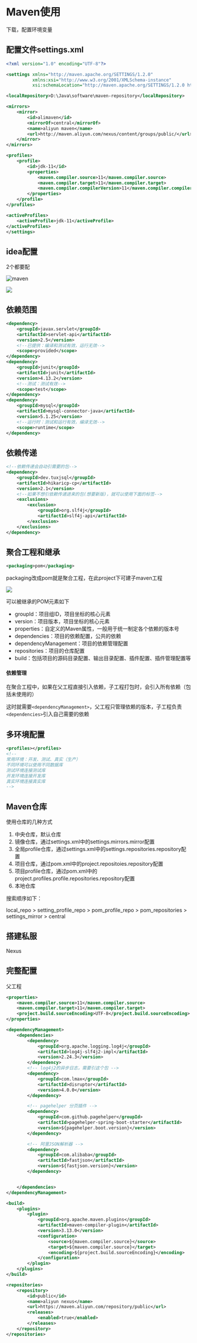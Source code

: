 # Maven使用

下载，配置环境变量

## 配置文件settings.xml

```xml
<?xml version="1.0" encoding="UTF-8"?>

<settings xmlns="http://maven.apache.org/SETTINGS/1.2.0"
          xmlns:xsi="http://www.w3.org/2001/XMLSchema-instance"
          xsi:schemaLocation="http://maven.apache.org/SETTINGS/1.2.0 https://maven.apache.org/xsd/settings-1.2.0.xsd">

<localRepository>D:\Java\software\maven-repository</localRepository>

<mirrors>
    <mirror>
        <id>alimaven</id>
        <mirrorOf>central</mirrorOf>
        <name>aliyun maven</name>
        <url>http://maven.aliyun.com/nexus/content/groups/public/</url>
    </mirror>
</mirrors>

<profiles>
    <profile>
		<id>jdk-11</id>
		<properties>
			<maven.compiler.source>11</maven.compiler.source>
			<maven.compiler.target>11</maven.compiler.target>
			<maven.compiler.compilerVersion>11</maven.compiler.compilerVersion>
		</properties>
	</profile>
</profiles>

<activeProfiles>
    <activeProfile>jdk-11</activeProfile>
</activeProfiles>
</settings>
```

## idea配置

2个都要配

![maven](..\img\maven.png)

![](..\img\mavenConfig.png)

## 依赖范围

```xml
<dependency>
    <groupId>javax.servlet</groupId>
    <artifactId>servlet-api</artifactId>
    <version>2.5</version>
    <!--已提供：编译和测试有效，运行无效-->
    <scope>provided</scope>
</dependency>
<dependency>
    <groupId>junit</groupId>
    <artifactId>junit</artifactId>
    <version>4.13.2</version>
    <!--测试：测试有效-->
    <scope>test</scope>
</dependency>
<dependency>
    <groupId>mysql</groupId>
    <artifactId>mysql-connector-java</artifactId>
    <version>5.1.25</version>
    <!--运行时：测试和运行有效，编译无效-->
    <scope>runtime</scope>
</dependency>
```

## 依赖传递

```xml
<!--依赖传递会自动引需要的包-->
<dependency>
    <groupId>dev.tuxjsql</groupId>
    <artifactId>hikaricp-cp</artifactId>
    <version>2.1</version>
    <!--如果不想引依赖传递进来的包(想要新版)，就可以使用下面的标签-->
    <exclusions>
        <exclusion>
            <groupId>org.slf4j</groupId>
            <artifactId>slf4j-api</artifactId>
        </exclusion>
    </exclusions>
</dependency>
```

## 聚合工程和继承

```xml
<packaging>pom</packaging>
```

packaging改成pom就是聚合工程，在此project下可建子maven工程

![](..\img\maven2.png)

可以被继承的POM元素如下

* groupId：项目组ID，项目坐标的核心元素
* version：项目版本，项目坐标的核心元素
* properties：自定义的Maven属性，一般用于统一制定各个依赖的版本号
* dependencies：项目的依赖配置，公共的依赖
* dependencyManagement：项目的依赖管理配置
* repositories：项目的仓库配置
* build：包括项目的源码目录配置、输出目录配置、插件配置、插件管理配置等

#### 依赖管理

在聚合工程中，如果在父工程直接引入依赖，子工程打包时，会引入所有依赖（包括未使用的）

这时就需要`<dependencyManagement>`，父工程只管理依赖的版本，子工程负责`<dependencies>`引入自己需要的依赖

## 多环境配置

```xml
<profiles></profiles>
<!--
常用环境：开发、测试、真实（生产）
不同环境可以使用不同数据库
测试环境连接测试库
开发环境连接开发库
真实环境连接真实库
-->
```

## Maven仓库

使用仓库的几种方式

1. 中央仓库，默认仓库
2. 镜像仓库，通过settings.xml中的settings.mirrors.mirror配置
3. 全局profile仓库，通过settings.xml中的settings.repositories.repository配置
4. 项目仓库，通过pom.xml中的project.repositoies.repository配置
5. 项目profile仓库，通过pom.xml中的project.profiles.profile.repositories.repository配置
6. 本地仓库

搜索顺序如下：

local_repo > setting_profile_repo > pom_profile_repo > pom_repositories > settings_mirror > central

## 搭建私服

Nexus

## 完整配置

父工程

```xml
<properties>
    <maven.compiler.source>11</maven.compiler.source>
    <maven.compiler.target>11</maven.compiler.target>
    <project.build.sourceEncoding>UTF-8</project.build.sourceEncoding>
</properties>

<dependencyManagement>
    <dependencies>
        <dependency>
            <groupId>org.apache.logging.log4j</groupId>
            <artifactId>log4j-slf4j2-impl</artifactId>
            <version>2.24.3</version>
        </dependency>
        <!-- log4j2的异步日志，需要引这个包 -->
        <dependency>
            <groupId>com.lmax</groupId>
            <artifactId>disruptor</artifactId>
            <version>4.0.0</version>
        </dependency>

        <!-- pagehelper 分页插件 -->
        <dependency>
            <groupId>com.github.pagehelper</groupId>
            <artifactId>pagehelper-spring-boot-starter</artifactId>
            <version>${pagehelper.boot.version}</version>
        </dependency>

        <!-- 阿里JSON解析器 -->
        <dependency>
            <groupId>com.alibaba</groupId>
            <artifactId>fastjson</artifactId>
            <version>${fastjson.version}</version>
        </dependency>


    </dependencies>
</dependencyManagement>

<build>
    <plugins>
        <plugin>
            <groupId>org.apache.maven.plugins</groupId>
            <artifactId>maven-compiler-plugin</artifactId>
            <version>3.13.0</version>
            <configuration>
                <source>${maven.compiler.source}</source>
                <target>${maven.compiler.source}</target>
                <encoding>${project.build.sourceEncoding}</encoding>
            </configuration>
        </plugin>
    </plugins>
</build>

<repositories>
    <repository>
        <id>public</id>
        <name>aliyun nexus</name>
        <url>https://maven.aliyun.com/repository/public</url>
        <releases>
            <enabled>true</enabled>
        </releases>
    </repository>
</repositories>
```

